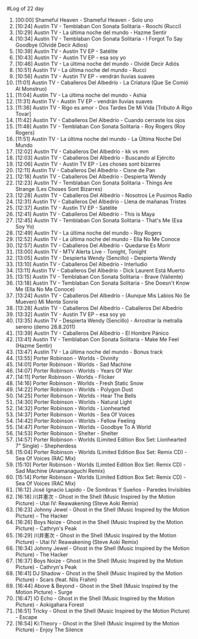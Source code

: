 #Log of 22 day

1. [00:00] Shameful Heaven - Shameful Heaven - Solo uno
1. [10:24] Austin TV - Temblaban Con Sonata Solitaria - Roochi (Rucci)
1. [10:29] Austin TV - La última noche del mundo - Hazme Sentir
1. [10:34] Austin TV - Temblaban Con Sonata Solitaria - I Forgot To Say Goodbye (Olvidé Decir Adios)
1. [10:39] Austin TV - Austin TV EP - Satélite
1. [10:43] Austin TV - Austin TV EP - esa soy yo
1. [10:46] Austin TV - La última noche del mundo - Olvidé Decir Adiós
1. [10:51] Austin TV - La última noche del mundo - Rucci
1. [10:56] Austin TV - Austin TV EP - vendrán lluvias suaves
1. [11:01] Austin TV - Caballeros Del Albedrío - La Criatura (Que Se Comió Al Monstruo)
1. [11:04] Austin TV - La última noche del mundo - Ashia
1. [11:31] Austin TV - Austin TV EP - vendrán lluvias suaves
1. [11:36] Austin TV - Rigo es amor - Dos Tardes De Mi Vida [Tributo A Rigo Tovar]
1. [11:42] Austin TV - Caballeros Del Albedrío - Cuando cerraste los ojos
1. [11:48] Austin TV - Temblaban Con Sonata Solitaria - Roy Rogers (Roy Rogers)
1. [11:51] Austin TV - La última noche del mundo - La Ùltima Noche Del Mundo
1. [12:02] Austin TV - Caballeros Del Albedrío - kk vs mm
1. [12:03] Austin TV - Caballeros Del Albedrío - Buscando al Ejército
1. [12:06] Austin TV - Austin TV EP - Les choses sont bizarres
1. [12:11] Austin TV - Caballeros Del Albedrío - Cisne de Pan
1. [12:18] Austin TV - Caballeros Del Albedrío - Despierta Wendy
1. [12:23] Austin TV - Temblaban Con Sonata Solitaria - Things Are Strange (Les Choses Sont Bizarres)
1. [12:28] Austin TV - Caballeros Del Albedrío - Nosotros Le Pusimos Radio
1. [12:31] Austin TV - Caballeros Del Albedrío - Llena de mañanas Tristes
1. [12:37] Austin TV - Austin TV EP - Satélite
1. [12:41] Austin TV - Caballeros Del Albedrío - This is Maya
1. [12:45] Austin TV - Temblaban Con Sonata Solitaria - That's Me (Esa Soy Yo)
1. [12:49] Austin TV - La última noche del mundo - Roy Rogers
1. [12:52] Austin TV - La última noche del mundo - Ella No Me Conoce
1. [12:57] Austin TV - Caballeros Del Albedrío - Quedarse Es Morir
1. [13:00] Austin TV - MTV Alerta Live - Tonight, Tonight
1. [13:05] Austin TV - Despierta Wendy (Sencillo) - Despierta Wendy
1. [13:10] Austin TV - Caballeros Del Albedrío - Interludio
1. [13:11] Austin TV - Caballeros Del Albedrío - Dick Laurent Está Muerto
1. [13:15] Austin TV - Temblaban Con Sonata Solitaria - Brave (Valiente)
1. [13:18] Austin TV - Temblaban Con Sonata Solitaria - She Doesn't Know Me (Ella No Me Conoce)
1. [13:24] Austin TV - Caballeros Del Albedrío - (Aunque Mis Labios No Se Mueven) Mi Mente Sonríe
1. [13:28] Austin TV - Caballeros Del Albedrío - Caballeros Del Albedrío
1. [13:32] Austin TV - Austin TV EP - esa soy yo
1. [13:35] Austin TV - Despierta Wendy (Sencillo) - Arrostrar la metralla sereno (demo 28.8.2011)
1. [13:39] Austin TV - Caballeros Del Albedrío - El Hombre Pánico
1. [13:41] Austin TV - Temblaban Con Sonata Solitaria - Make Me Feel (Hazme Sentir)
1. [13:47] Austin TV - La última noche del mundo - Bonus track
1. [13:55] Porter Robinson - Worlds - Divinity
1. [14:01] Porter Robinson - Worlds - Sad Machine
1. [14:07] Porter Robinson - Worlds - Years Of War
1. [14:11] Porter Robinson - Worlds - Flicker
1. [14:16] Porter Robinson - Worlds - Fresh Static Snow
1. [14:22] Porter Robinson - Worlds - Polygon Dust
1. [14:25] Porter Robinson - Worlds - Hear The Bells
1. [14:30] Porter Robinson - Worlds - Natural Light
1. [14:32] Porter Robinson - Worlds - Lionhearted
1. [14:37] Porter Robinson - Worlds - Sea Of Voices
1. [14:42] Porter Robinson - Worlds - Fellow Feeling
1. [14:47] Porter Robinson - Worlds - Goodbye To A World
1. [14:53] Porter Robinson - Shelter - Shelter
1. [14:57] Porter Robinson - Worlds (Limited Edition Box Set: Lionhearted 7" Single) - Shepherdess
1. [15:04] Porter Robinson - Worlds (Limited Edition Box Set: Remix CD) - Sea Of Voices (RAC Mix)
1. [15:10] Porter Robinson - Worlds (Limited Edition Box Set: Remix CD) - Sad Machine (Anamanaguchi Remix)
1. [15:14] Porter Robinson - Worlds (Limited Edition Box Set: Remix CD) - Sea Of Voices (RAC Mix)
1. [16:12] José Ignacio Lapido - De Sombras Y Sueños - Paredes Invisibles
1. [16:18] 川井憲次 - Ghost in the Shell (Music Inspired by the Motion Picture) - Utai IV: Reawakening (Steve Aoki Remix)
1. [16:23] Johnny Jewel - Ghost in the Shell (Music Inspired by the Motion Picture) - The Hacker
1. [16:26] Boys Noize - Ghost in the Shell (Music Inspired by the Motion Picture) - Cathryn's Peak
1. [16:29] 川井憲次 - Ghost in the Shell (Music Inspired by the Motion Picture) - Utai IV: Reawakening (Steve Aoki Remix)
1. [16:34] Johnny Jewel - Ghost in the Shell (Music Inspired by the Motion Picture) - The Hacker
1. [16:37] Boys Noize - Ghost in the Shell (Music Inspired by the Motion Picture) - Cathryn's Peak
1. [16:41] DJ Shadow - Ghost in the Shell (Music Inspired by the Motion Picture) - Scars (feat. Nils Frahm)
1. [16:44] Above & Beyond - Ghost in the Shell (Music Inspired by the Motion Picture) - Surge
1. [16:47] IO Echo - Ghost in the Shell (Music Inspired by the Motion Picture) - Aokigahara Forest
1. [16:51] Tricky - Ghost in the Shell (Music Inspired by the Motion Picture) - Escape
1. [16:54] Ki:Theory - Ghost in the Shell (Music Inspired by the Motion Picture) - Enjoy The Silence
